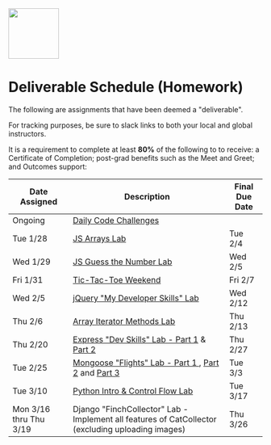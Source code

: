 <img src="https://i.imgur.com/2y0Lyzy.png" height="100">

# Deliverable Schedule (Homework)

The following are assignments that have been deemed a "deliverable".

For tracking purposes, be sure to slack links to both your local and global instructors.

It is a requirement to complete at least **80%** of the following to to receive: a Certificate of Completion; post-grad benefits such as the Meet and Greet; and Outcomes support:

|Date Assigned|Description| Final Due Date |
|---|---|---|
|Ongoing|[Daily Code Challenges](https://git.generalassemb.ly/SEI-CC/daily-js-code-challenges)| |
|Tue 1/28|[JS Arrays Lab](https://git.generalassemb.ly/SEI-CC/SEI-CC-7/blob/master/work/w01/d2/04-js-arrays-lab.md)| Tue 2/4 |
|Wed 1/29|[JS Guess the Number Lab](https://git.generalassemb.ly/SEI-CC/SEI-CC-7/blob/master/work/w01/d3/04-js-objects-lab.md)| Wed 2/5 |
|Fri 1/31|[Tic-Tac-Toe Weekend](https://git.generalassemb.ly/SEI-CC/SEI-CC-7/tree/master/work/w01/d5/tic-tac-toe-weekend)| Fri 2/7 |
|Wed 2/5|[jQuery "My Developer Skills" Lab](https://git.generalassemb.ly/SEI-CC/SEI-CC-7/blob/master/work/w02/d3/04-jquery-lab.md)| Wed 2/12 |
|Thu 2/6|[Array Iterator Methods Lab](https://git.generalassemb.ly/SEI-CC/SEI-CC-7/blob/master/work/w02/d4/02b-array-methods-lab.md)| Thu 2/13 |
|Thu 2/20|[Express "Dev Skills" Lab - Part 1](https://git.generalassemb.ly/SEI-CC/SEI-CC-7/blob/master/work/w04/d2/03-04-dev-skills-lab-part-1.md) & [Part 2](https://git.generalassemb.ly/SEI-CC/SEI-CC-7/blob/master/work/w04/d4/04-dev-skills-lab-part-2.md)| Thu 2/27 |
|Tue 2/25|[Mongoose "Flights" Lab - Part 1 ](https://git.generalassemb.ly/SEI-CC/SEI-CC-7/blob/master/work/w04/d5/04-mongoose-flights-lab-part-1.md), [Part 2](https://git.generalassemb.ly/SEI-CC/SEI-CC-7/blob/master/work/w05/d1/03-04-mongoose-flights-lab-part-2.md) and [Part 3](https://git.generalassemb.ly/SEI-CC/SEI-CC-7/blob/master/work/w05/d2/mongoose-flights-lab-part-3.md)| Tue 3/3 |
|Tue 3/10|[Python Intro & Control Flow Lab](https://git.generalassemb.ly/SEI-CC/SEI-CC-7/tree/master/work/w07/d2/03-control-flow-lab)| Tue 3/17 |
|Mon 3/16 thru Thu 3/19|Django "FinchCollector" Lab - Implement all features of CatCollector (excluding uploading images)| Thu 3/26 |



